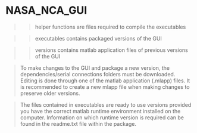 # NASA_NCA_GUI

>> helper functions are files required to compile the executables

>> executables contains packaged versions of the GUI

>> versions contains matlab application files of previous versions of the GUI

> To make changes to the GUI and package a new version, the dependencies/serial connections folders
  must be downloaded. Editing is done through one of the matlab application (.mlapp) files. It is
  recommended to create a new mlapp file when making changes to preserve older versions.

> The files contained in executables are ready to use versions provided you have the correct matlab
  runtime environment installed on the computer. Information on which runtime version is required can
  be found in the readme.txt file within the package.
